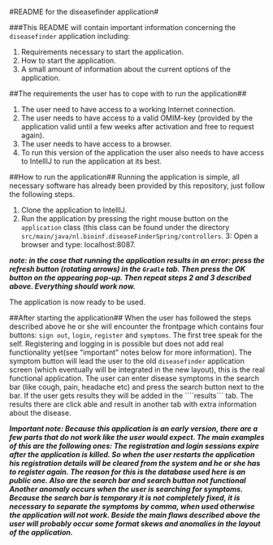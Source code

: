 #README for the diseasefinder application#

###This README will contain important information concerning the ```diseasefinder``` application including:
1. Requirements necessary to start the application.
2. How to start the application.
3. A small amount of information about the current options of the application. 

##The requirements the user has to cope with to run the application##
1. The user need to have access to a working Internet connection.
2. The user needs to have access to a valid OMIM-key (provided by the application valid until a few weeks after activation and free to request again).
3. The user needs to have access to a browser.
4. To run this version of the application the user also needs to have access to IntellIJ to run the application at its best.

##How to run the application##
Running the application is simple, all necessary software has already been provided by this repository, just follow the following steps. 
1. Clone the application to IntellIJ. 
2. Run the application by pressing the right mouse button on the ```application``` class (this class can be found under the directory ```src/main/java/nl.bioinf.diseaseFinderSpring/controllers```.
3: Open a browser and type: localhost:8087.

***note: in the case that running the application results in an error: press the refresh button (rotating arrows) in the ```Gradle``` tab. Then press the OK button on the appearing pop-up. Then repeat steps 2 and 3 described above. Everything should work now.***

The application is now ready to be used.

##After starting the application##
When the user has followed the steps described above he or she will encounter the frontpage which contains four buttons: ```sign out```, ```login```,  ```register``` and ```symptoms```. The first tree speak for the self. Registering and logging in is possible but does not add real functionality yet(see "important" notes below for more information). The symptom button will lead the user to the old ```diseasefinder``` application screen (which eventually will be integrated in the new layout), this is the real functional application. The user can enter disease symptoms in the search bar (like cough, pain, headache etc) and press the search button next to the bar. If the user gets results they will be added in the ````results``` tab. The results there are click able and result in another tab with extra information about the disease.  

***Important note: Because this application is an early version, there are a few parts that do not work like the user would expect. The main examples of this are the following ones: The registration and login sessions expire after the application is killed. So when the user restarts the application his registration details will be cleared from the system and he or she has to register again. The reason for this is the database used here is an public one. Also are the search bar and search button not functional  Another anomaly occurs when the user is searching for symptoms. Because the search bar is temporary it is not completely fixed, it is necessary to separate the symptoms by comma, when used otherwise the application will not work. Beside the main flaws described above the user will probably occur some format skews and anomalies in the layout of the application.*** 